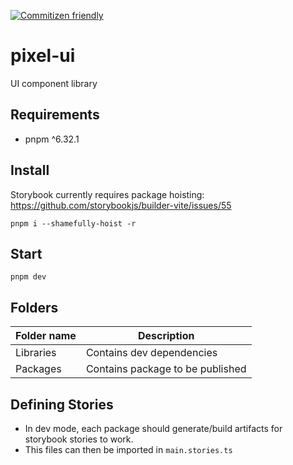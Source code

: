 [![Commitizen friendly](https://img.shields.io/badge/commitizen-friendly-brightgreen.svg)](http://commitizen.github.io/cz-cli/)

# pixel-ui

UI component library

## Requirements

- pnpm ^6.32.1

## Install

Storybook currently requires package hoisting: https://github.com/storybookjs/builder-vite/issues/55

`pnpm i --shamefully-hoist -r`

## Start

`pnpm dev`

## Folders

| Folder name | Description                      |
| ----------- | -------------------------------- |
| Libraries   | Contains dev dependencies        |
| Packages    | Contains package to be published |

## Defining Stories

- In dev mode, each package should generate/build artifacts for storybook stories to work.
- This files can then be imported in `main.stories.ts`
